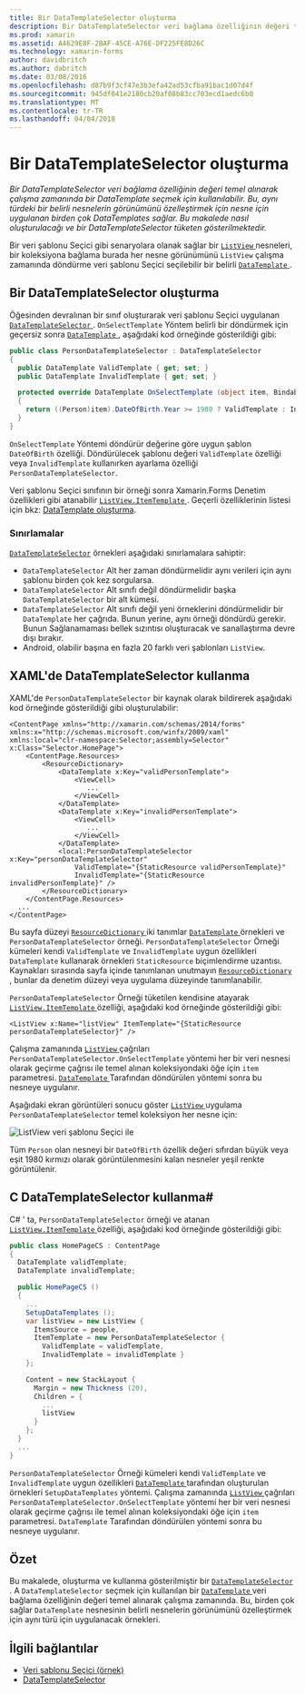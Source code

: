 ```yaml
---
title: Bir DataTemplateSelector oluşturma
description: Bir DataTemplateSelector veri bağlama özelliğinin değeri temel alınarak çalışma zamanında bir DataTemplate seçmek için kullanılabilir. Bu, aynı türdeki bir belirli nesnelerin görünümünü özelleştirmek için nesne için uygulanan birden çok DataTemplates sağlar. Bu makalede nasıl oluşturulacağı ve bir DataTemplateSelector tüketen gösterilmektedir.
ms.prod: xamarin
ms.assetid: A4629E8F-2BAF-45CE-A76E-DF225FE8D26C
ms.technology: xamarin-forms
author: davidbritch
ms.author: dabritch
ms.date: 03/08/2016
ms.openlocfilehash: d87b9f3cf47e3b3efa42ad53cfba91bac1d07d4f
ms.sourcegitcommit: 945df041e2180cb20af08b83cc703ecd1aedc6b0
ms.translationtype: MT
ms.contentlocale: tr-TR
ms.lasthandoff: 04/04/2018
---
```

# <a name="creating-a-datatemplateselector"></a>Bir DataTemplateSelector oluşturma

_Bir DataTemplateSelector veri bağlama özelliğinin değeri temel alınarak çalışma zamanında bir DataTemplate seçmek için kullanılabilir. Bu, aynı türdeki bir belirli nesnelerin görünümünü özelleştirmek için nesne için uygulanan birden çok DataTemplates sağlar. Bu makalede nasıl oluşturulacağı ve bir DataTemplateSelector tüketen gösterilmektedir._

Bir veri şablonu Seçici gibi senaryolara olanak sağlar bir [ `ListView` ](https://developer.xamarin.com/api/type/Xamarin.Forms.ListView/) nesneleri, bir koleksiyona bağlama burada her nesne görünümünü `ListView` çalışma zamanında döndürme veri şablonu Seçici seçilebilir bir belirli [ `DataTemplate` ](https://developer.xamarin.com/api/type/Xamarin.Forms.DataTemplate/).

## <a name="creating-a-datatemplateselector"></a>Bir DataTemplateSelector oluşturma

Öğesinden devralınan bir sınıf oluşturarak veri şablonu Seçici uygulanan [ `DataTemplateSelector` ](https://developer.xamarin.com/api/type/Xamarin.Forms.DataTemplateSelector/). `OnSelectTemplate` Yöntem belirli bir döndürmek için geçersiz sonra [ `DataTemplate` ](https://developer.xamarin.com/api/type/Xamarin.Forms.DataTemplate/), aşağıdaki kod örneğinde gösterildiği gibi:

```csharp
public class PersonDataTemplateSelector : DataTemplateSelector
{
  public DataTemplate ValidTemplate { get; set; }
  public DataTemplate InvalidTemplate { get; set; }

  protected override DataTemplate OnSelectTemplate (object item, BindableObject container)
  {
    return ((Person)item).DateOfBirth.Year >= 1980 ? ValidTemplate : InvalidTemplate;
  }
}
```

`OnSelectTemplate` Yöntemi döndürür değerine göre uygun şablon `DateOfBirth` özelliği. Döndürülecek şablonu değeri `ValidTemplate` özelliği veya `InvalidTemplate` kullanırken ayarlama özelliği `PersonDataTemplateSelector`.

Veri şablonu Seçici sınıfının bir örneği sonra Xamarin.Forms Denetim özellikleri gibi atanabilir [ `ListView.ItemTemplate` ](https://developer.xamarin.com/api/type/Xamarin.Forms.ItemsView%3CTVisual%3E/). Geçerli özelliklerinin listesi için bkz: [DataTemplate oluşturma](~/xamarin-forms/app-fundamentals/templates/data-templates/creating.md).

### <a name="limitations"></a>Sınırlamalar

[`DataTemplateSelector`](https://developer.xamarin.com/api/type/Xamarin.Forms.DataTemplateSelector/) örnekleri aşağıdaki sınırlamalara sahiptir:

- `DataTemplateSelector` Alt her zaman döndürmelidir aynı verileri için aynı şablonu birden çok kez sorgularsa.
- `DataTemplateSelector` Alt sınıfı değil döndürmelidir başka `DataTemplateSelector` bir alt kümesi.
- `DataTemplateSelector` Alt sınıfı değil yeni örneklerini döndürmelidir bir `DataTemplate` her çağrıda. Bunun yerine, aynı örneği döndürdü gerekir. Bunun Sağlanamaması bellek sızıntısı oluşturacak ve sanallaştırma devre dışı bırakır.
- Android, olabilir başına en fazla 20 farklı veri şablonları `ListView`.

## <a name="consuming-a-datatemplateselector-in-xaml"></a>XAML'de DataTemplateSelector kullanma

XAML'de `PersonDataTemplateSelector` bir kaynak olarak bildirerek aşağıdaki kod örneğinde gösterildiği gibi oluşturulabilir:

```xaml
<ContentPage xmlns="http://xamarin.com/schemas/2014/forms" xmlns:x="http://schemas.microsoft.com/winfx/2009/xaml" xmlns:local="clr-namespace:Selector;assembly=Selector" x:Class="Selector.HomePage">
    <ContentPage.Resources>
        <ResourceDictionary>
            <DataTemplate x:Key="validPersonTemplate">
                <ViewCell>
                   ...
                </ViewCell>
            </DataTemplate>
            <DataTemplate x:Key="invalidPersonTemplate">
                <ViewCell>
                   ...
                </ViewCell>
            </DataTemplate>
            <local:PersonDataTemplateSelector x:Key="personDataTemplateSelector"
                ValidTemplate="{StaticResource validPersonTemplate}"
                InvalidTemplate="{StaticResource invalidPersonTemplate}" />
        </ResourceDictionary>
    </ContentPage.Resources>
  ...
</ContentPage>
```

Bu sayfa düzeyi [ `ResourceDictionary` ](https://developer.xamarin.com/api/type/Xamarin.Forms.ResourceDictionary/) iki tanımlar [ `DataTemplate` ](https://developer.xamarin.com/api/type/Xamarin.Forms.DataTemplate/) örnekleri ve `PersonDataTemplateSelector` örneği. `PersonDataTemplateSelector` Örneği kümeleri kendi `ValidTemplate` ve `InvalidTemplate` uygun özellikleri `DataTemplate` kullanarak örnekleri `StaticResource` biçimlendirme uzantısı. Kaynakları sırasında sayfa içinde tanımlanan unutmayın [ `ResourceDictionary` ](https://developer.xamarin.com/api/type/Xamarin.Forms.ResourceDictionary/), bunlar da denetim düzeyi veya uygulama düzeyinde tanımlanabilir.

`PersonDataTemplateSelector` Örneği tüketilen kendisine atayarak [ `ListView.ItemTemplate` ](https://developer.xamarin.com/api/type/Xamarin.Forms.ItemsView%3CTVisual%3E/) özelliği, aşağıdaki kod örneğinde gösterildiği gibi:

```xaml
<ListView x:Name="listView" ItemTemplate="{StaticResource personDataTemplateSelector}" />
```

Çalışma zamanında [ `ListView` ](https://developer.xamarin.com/api/type/Xamarin.Forms.ListView/) çağrıları `PersonDataTemplateSelector.OnSelectTemplate` yöntemi her bir veri nesnesi olarak geçirme çağrısı ile temel alınan koleksiyondaki öğe için `item` parametresi. [ `DataTemplate` ](https://developer.xamarin.com/api/type/Xamarin.Forms.DataTemplate/) Tarafından döndürülen yöntemi sonra bu nesneye uygulanır.

Aşağıdaki ekran görüntüleri sonucu göster [ `ListView` ](https://developer.xamarin.com/api/type/Xamarin.Forms.ListView/) uygulama `PersonDataTemplateSelector` temel koleksiyon her nesne için:

![](selector-images/data-template-selector.png "ListView veri şablonu Seçici ile")

Tüm `Person` olan nesneyi bir `DateOfBirth` özellik değeri sıfırdan büyük veya eşit 1980 kırmızı olarak görüntülenmesini kalan nesneler yeşil renkte görüntülenir.

## <a name="consuming-a-datatemplateselector-in-cnum"></a>C DataTemplateSelector kullanma&num;

C# ' ta, `PersonDataTemplateSelector` örneği ve atanan [ `ListView.ItemTemplate` ](https://developer.xamarin.com/api/type/Xamarin.Forms.ItemsView%3CTVisual%3E/) özelliği, aşağıdaki kod örneğinde gösterildiği gibi:

```csharp
public class HomePageCS : ContentPage
{
  DataTemplate validTemplate;
  DataTemplate invalidTemplate;

  public HomePageCS ()
  {
    ...
    SetupDataTemplates ();
    var listView = new ListView {
      ItemsSource = people,
      ItemTemplate = new PersonDataTemplateSelector {
        ValidTemplate = validTemplate,
        InvalidTemplate = invalidTemplate }
    };

    Content = new StackLayout {
      Margin = new Thickness (20),
      Children = {
        ...
        listView
      }
    };
  }
  ...  
}
```

`PersonDataTemplateSelector` Örneği kümeleri kendi `ValidTemplate` ve `InvalidTemplate` uygun özellikleri [ `DataTemplate` ](https://developer.xamarin.com/api/type/Xamarin.Forms.DataTemplate/) tarafından oluşturulan örnekleri `SetupDataTemplates` yöntemi. Çalışma zamanında [ `ListView` ](https://developer.xamarin.com/api/type/Xamarin.Forms.ListView/) çağrıları `PersonDataTemplateSelector.OnSelectTemplate` yöntemi her bir veri nesnesi olarak geçirme çağrısı ile temel alınan koleksiyondaki öğe için `item` parametresi. `DataTemplate` Tarafından döndürülen yöntemi sonra bu nesneye uygulanır.

## <a name="summary"></a>Özet

Bu makalede, oluşturma ve kullanma gösterilmiştir bir [ `DataTemplateSelector` ](https://developer.xamarin.com/api/type/Xamarin.Forms.DataTemplateSelector/). A `DataTemplateSelector` seçmek için kullanılan bir [ `DataTemplate` ](https://developer.xamarin.com/api/type/Xamarin.Forms.DataTemplate/) veri bağlama özelliğinin değeri temel alınarak çalışma zamanında. Bu, birden çok sağlar `DataTemplate` nesnesinin belirli nesnelerin görünümünü özelleştirmek için aynı türü için uygulanacak örnekleri.


## <a name="related-links"></a>İlgili bağlantılar

- [Veri şablonu Seçici (örnek)](https://developer.xamarin.com/samples/xamarin-forms/templates/datatemplateselector/)
- [DataTemplateSelector](https://developer.xamarin.com/api/type/Xamarin.Forms.DataTemplateSelector/)
